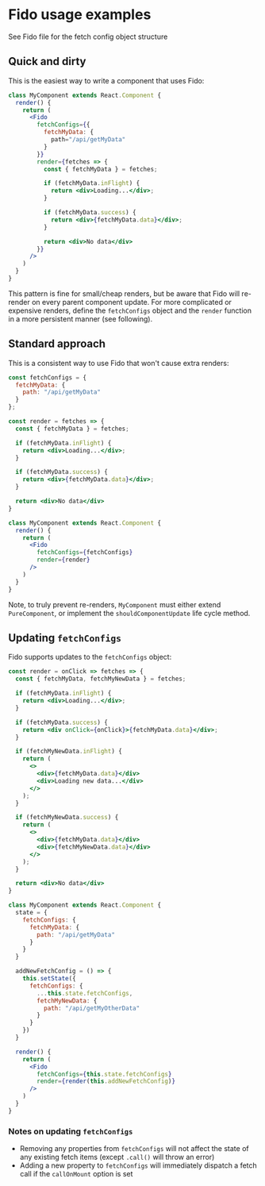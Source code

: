 # Fido usage examples

See Fido file for the fetch config object structure

## Quick and dirty

This is the easiest way to write a component that uses Fido:

```jsx
class MyComponent extends React.Component {
  render() {
    return (
      <Fido
        fetchConfigs={{
          fetchMyData: {
            path="/api/getMyData"
          }
        }}
        render={fetches => {
          const { fetchMyData } = fetches;

          if (fetchMyData.inFlight) {
            return <div>Loading...</div>;
          }

          if (fetchMyData.success) {
            return <div>{fetchMyData.data}</div>;
          }

          return <div>No data</div>
        }}
      />
    )
  }
}
```

This pattern is fine for small/cheap renders, but be aware that Fido will re-render on every parent component update.  For more complicated or expensive renders, define the `fetchConfigs` object and the `render` function in a more persistent manner (see following).

## Standard approach

This is a consistent way to use Fido that won't cause extra renders:

```jsx
const fetchConfigs = {
  fetchMyData: {
    path: "/api/getMyData"
  }
};

const render = fetches => {
  const { fetchMyData } = fetches;

  if (fetchMyData.inFlight) {
    return <div>Loading...</div>;
  }

  if (fetchMyData.success) {
    return <div>{fetchMyData.data}</div>;
  }

  return <div>No data</div>
}

class MyComponent extends React.Component {
  render() {
    return (
      <Fido
        fetchConfigs={fetchConfigs}
        render={render}
      />
    )
  }
}
```

Note, to truly prevent re-renders, `MyComponent` must either extend `PureComponent`, or implement the `shouldComponentUpdate` life cycle method.

## Updating `fetchConfigs`

Fido supports updates to the `fetchConfigs` object:

```jsx
const render = onClick => fetches => {
  const { fetchMyData, fetchMyNewData } = fetches;

  if (fetchMyData.inFlight) {
    return <div>Loading...</div>;
  }

  if (fetchMyData.success) {
    return <div onClick={onClick}>{fetchMyData.data}</div>;
  }

  if (fetchMyNewData.inFlight) {
    return (
      <>
        <div>{fetchMyData.data}</div>
        <div>Loading new data...</div>
      </>
    );
  }

  if (fetchMyNewData.success) {
    return (
      <>
        <div>{fetchMyData.data}</div>
        <div>{fetchMyNewData.data}</div>
      </>
    );
  }

  return <div>No data</div>
}

class MyComponent extends React.Component {
  state = {
    fetchConfigs: {
      fetchMyData: {
        path: "/api/getMyData"
      }
    }
  }

  addNewFetchConfig = () => {
    this.setState({
      fetchConfigs: {
        ...this.state.fetchConfigs,
        fetchMyNewData: {
          path: "/api/getMyOtherData"
        }
      }
    })
  }

  render() {
    return (
      <Fido
        fetchConfigs={this.state.fetchConfigs}
        render={render(this.addNewFetchConfig)}
      />
    )
  }
}
```

### Notes on updating `fetchConfigs`

- Removing any properties from `fetchConfigs` will not affect the state of any existing fetch items (except  `.call()` will throw an error)
- Adding a new property to `fetchConfigs` will immediately dispatch a fetch call if the `callOnMount` option is set